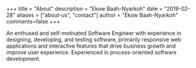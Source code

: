 +++
title = "About"
description = "Ekow Baah-Nyarkoh"
date = "2019-02-28"
aliases = ["about-us", "contact"]
author = "Ekow Baah-Nyarkoh"
comments=false
+++

An enthused and self-motivated Software Engineer with experience in designing, developing, and testing software, primarily responsive web applications and interactive features that drive business growth and improve user experience. Experienced in process-oriented software development.
